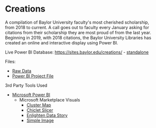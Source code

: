 # Creations
A compilation of Baylor University faculty's most cherished scholarship, from 2018 to current. A call goes out to faculty every January asking for citations from their scholarship they are most proud of from the last year. Beginning in 2019, with 2018 citations, the Baylor University Libraries has created an online and interactive display using Power BI.

Live Power BI Database: https://sites.baylor.edu/creations/ - [standalone](https://app.powerbi.com/view?r=eyJrIjoiMWNlMTQ4NGQtYjhjOC00YjMzLTg4ZmItYTkwNDAzYjZmYzViIiwidCI6IjIyZDJmYjM1LTI1NmEtNDU5Yi1iY2Y0LWRjMjNkNDJkYzBhNCIsImMiOjN9)

Files:

* [Raw Data](https://baylor0.sharepoint.com/sites/CreationsDigitalDisplay/Shared%20Documents/General/Creations-visualization.xlsx?web=1)
* [Power BI Project File](https://josh-been.github.io/Creations/creationstest-2019.pbix)

3rd Party Tools Used

* [Microsoft Power BI](https://powerbi.microsoft.com/)
  * Microsoft Marketplace Visuals
    * [Cluster Map](https://appsource.microsoft.com/en-us/product/power-bi-visuals/WA104380806?tab=Overview)
    * [Chiclet Slicer](https://appsource.microsoft.com/en-us/product/power-bi-visuals/WA104380756?tab=Overview)
    * [Enlighten Data Story](https://appsource.microsoft.com/en-us/product/power-bi-visuals/WA104380950?tab=Overview)
    * [Simple Image](https://appsource.microsoft.com/en-us/product/power-bi-visuals/WA104381835?tab=Overview)
